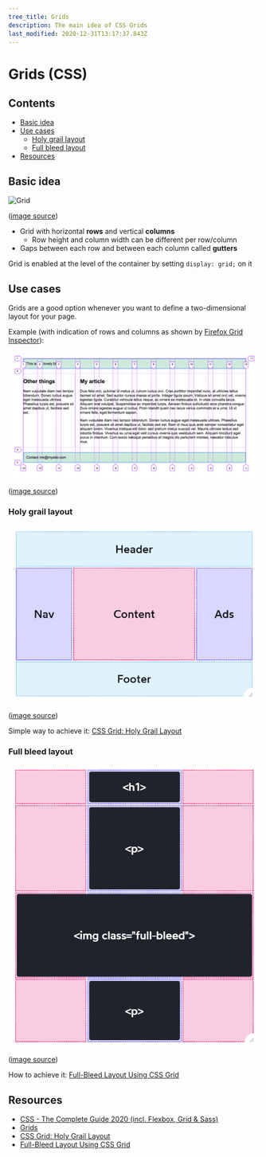 ```yaml
---
tree_title: Grids
description: The main idea of CSS Grids
last_modified: 2020-12-31T13:17:37.843Z
---
```


# Grids (CSS)

## Contents

-   [Basic idea](#basic-idea)
-   [Use cases](#use-cases)
    -   [Holy grail layout](#holy-grail-layout)
    -   [Full bleed layout](#full-bleed-layout)
-   [Resources](#resources)

## Basic idea

![Grid](./_img/Grids/grid.png)

([image source](https://developer.mozilla.org/en-US/docs/Learn/CSS/CSS_layout/Grids))

-   Grid with horizontal **rows** and vertical **columns**
    -   Row height and column width can be different per row/column
-   Gaps between each row and between each column called **gutters**

Grid is enabled at the level of the container by setting `display: grid;` on it

## Use cases

Grids are a good option whenever you want to define a two-dimensional layout for your page.

Example (with indication of rows and columns as shown by [Firefox Grid Inspector](https://developer.mozilla.org/en-US/docs/Tools/Page_Inspector/How_to/Examine_grid_layouts)):

![Grid layout example](./_img/Grids/grid-layout-example.png)

([image source](https://developer.mozilla.org/en-US/docs/Learn/CSS/CSS_layout/Grids))

### Holy grail layout

![Holy grail layout](./_img/Grids/holy-grail.png)

([image source](https://www.joshwcomeau.com/css/full-bleed/))

Simple way to achieve it: [CSS Grid: Holy Grail Layout](https://www.digitalocean.com/community/tutorials/css-css-grid-holy-grail-layout)

### Full bleed layout

![Full bleed layout](./_img/Grids/full-bleed.png)

([image source](https://www.joshwcomeau.com/css/full-bleed/))

How to achieve it: [Full-Bleed Layout Using CSS Grid](https://www.joshwcomeau.com/css/full-bleed/)

## Resources

-   [CSS - The Complete Guide 2020 (incl. Flexbox, Grid & Sass)](https://www.udemy.com/course/css-the-complete-guide-incl-flexbox-grid-sass/)
-   [Grids](https://developer.mozilla.org/en-US/docs/Learn/CSS/CSS_layout/Grids)
-   [CSS Grid: Holy Grail Layout](https://www.digitalocean.com/community/tutorials/css-css-grid-holy-grail-layout)
-   [Full-Bleed Layout Using CSS Grid](https://www.joshwcomeau.com/css/full-bleed/)
